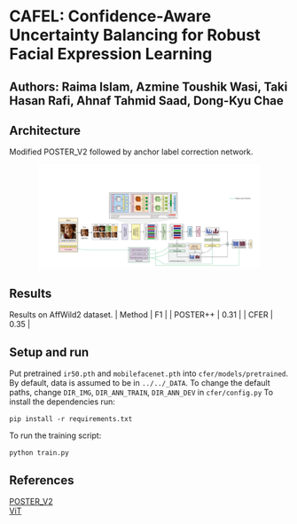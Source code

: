 # CAFEL: Confidence-Aware Uncertainty Balancing for Robust Facial Expression Learning
## Authors: Raima Islam, Azmine Toushik Wasi, Taki Hasan Rafi, Ahnaf Tahmid Saad, Dong-Kyu Chae

## Architecture
Modified POSTER_V2 followed by anchor label correction network.
<p align="center">
  <img src="images/architecture.png" width="400"/>
</p>

## Results
Results on AffWild2 dataset.
| Method   | F1   |
| POSTER++ | 0.31 |
| CFER     | 0.35 |

## Setup and run
Put pretrained `ir50.pth` and `mobilefacenet.pth` into `cfer/models/pretrained`.
By default, data is assumed to be in `../../_DATA`.
To change the default paths, change `DIR_IMG`, `DIR_ANN_TRAIN`, `DIR_ANN_DEV` in `cfer/config.py`
To install the dependencies run:
```
pip install -r requirements.txt
```
To run the training script:
```
python train.py
```

## References
[POSTER_V2](https://github.com/talented-q/poster_v2) \
[ViT](https://github.com/huggingface/pytorch-image-models)
